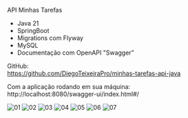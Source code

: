 API Minhas Tarefas
- Java 21
- SpringBoot
- Migrations com Flyway
- MySQL
- Documentação com OpenAPI "Swagger"

GitHub:<br/>
https://github.com/DiegoTeixeiraPro/minhas-tarefas-api-java

Com a aplicação rodando em sua máquina:<br/>
http://localhost:8080/swagger-ui/index.html#/

![01](https://github.com/DiegoTeixeiraPro/minhas-tarefas-api-java/assets/119075941/3bd7b7d3-6dc4-47b7-80a2-cce6a20ef007)
![02](https://github.com/DiegoTeixeiraPro/minhas-tarefas-api-java/assets/119075941/b62d721e-2670-4220-968e-ab846e490707)
![03](https://github.com/DiegoTeixeiraPro/minhas-tarefas-api-java/assets/119075941/12d0a5e1-6abe-400b-99bf-4b0b5504e550)
![04](https://github.com/DiegoTeixeiraPro/minhas-tarefas-api-java/assets/119075941/bd010260-0d66-47ff-a618-dc70b89f0edf)
![05](https://github.com/DiegoTeixeiraPro/minhas-tarefas-api-java/assets/119075941/d476d4df-ccd6-424f-9940-39a23c92d804)
![06](https://github.com/DiegoTeixeiraPro/minhas-tarefas-api-java/assets/119075941/fcacf5b8-4f92-402e-a868-9888375f7ad9)
![07](https://github.com/DiegoTeixeiraPro/minhas-tarefas-api-java/assets/119075941/806c3318-0ec4-4c1b-96df-64ba1c3bf1ac)

